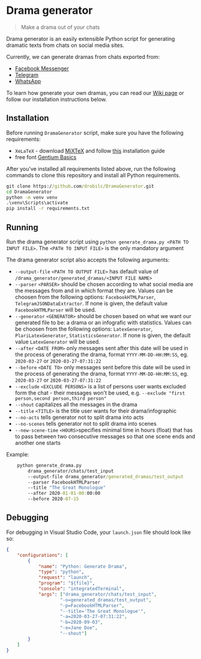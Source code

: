 # Drama generator

> Make a drama out of your chats

Drama generator is an easily extensible Python script for generating dramatic texts from chats on social media sites.

Currently, we can generate dramas from chats exported from:

- [Facebook Messenger](https://www.messenger.com/)
- [Telegram](https://telegram.org/)
- [WhatsApp](https://www.whatsapp.com/)

To learn how generate your own dramas, you can read our [Wiki page](https://github.com/drobilc/DramaGenerator/wiki) or follow our installation instructions below.

## Installation

Before running `DramaGenerator` script, make sure you have the following requirements:

- `XeLaTeX` - download [MiXTeX](https://miktex.org/download) and follow [this](http://www.texts.io/support/0002/) installation guide
- free font [Gentium Basics](https://software.sil.org/gentium/download/)

After you've installed all requirements listed above, run the following commands to clone this repository and install all Python requirements.

```cmd
git clone https://github.com/drobilc/DramaGenerator.git
cd DramaGenerator
python -m venv venv
.\venv\Scripts\activate
pip install -r requirements.txt
```

## Running

Run the drama generator script using `python generate_drama.py <PATH TO INPUT FILE>`.
The `<PATH TO INPUT FILE>` is the only mandatory argument

The drama generator script also accepts the following arguments:

- `--output-file` `<PATH TO OUTPUT FILE>` has default value of `/drama_generator/generated_dramas/<INPUT FILE NAME>`
- `--parser` `<PARSER>` should be chosen according to what social media are the messages from and in which format they are. Values can be choosen from the following options: `FacebookHTMLParser`, `TelegramJSONDataExtractor`. If none is given, the default value `FacebookHTMLParser` will be used.
- `--generator` `<GENERATOR>` should be chosen based on what we want our generated file to be: a drama or an infografic with statistics. Values can be choosen from the following options: `LatexGenerator`, `PlariLatexGenerator`, `StatisticsGenerator`. If none is given, the default value `LatexGenerator` will be used.
- `--after` `<DATE FROM>` only messages sent after this date will be used in the process of generating the drama, format `YYYY-MM-DD-HH:MM:SS`, eg. `2020-03-27` or `2020-03-27-07:31:22`
- `--before` `<DATE TO>` only messages sent before this date will be used in the process of generating the drama, format `YYYY-MM-DD-HH:MM:SS`, eg. `2020-03-27` or `2020-03-27-07:31:22`
- `--exclude` `<EXCLUDE PERSONS>` is a list of persons user wants excluded form the chat - their messages won't be used, e.g. `--exclude "first person,second person,third person"`
- `--shout` capitalizes all the messages in the drama
- `--title` `<TITLE>` is the title user wants for their drama/infographic
- `--no-acts` tells generator not to split drama into acts
- `--no-scenes` tells generator not to split drama into scenes
- `--new-scene-time` `<HOURS>`specifies minimal time in hours (float) that has to pass between two consecutive messages so that one scene ends and another one starts

Example:

```cmd
    python generate_drama.py
        drama_generator/chats/test_input
        --output-file drama_generator/generated_dramas/test_output
        --parser FacebookHTMLParser
        --title "The Great Monologue"
        --after 2020-01-01-00:00:00
        --before 2020-07-15
```

## Debugging

For debugging in Visual Studio Code, your `launch.json` file should look like so:

```json
{
    "configurations": [
        {
            "name": "Python: Generate Drama",
            "type": "python",
            "request": "launch",
            "program": "${file}",
            "console": "integratedTerminal",
            "args": ["drama_generator/chats/test_input",
                    "-o=generated_dramas/test_output",
                    "-p=FacebookHTMLParser",
                    "--title='The Great Monologue'",
                    "-a=2020-03-27-07:31:22",
                    "-b=2020-09-03",
                    "-e=Jane Doe",
                    "--shout"]
        }
    ]
}
```
